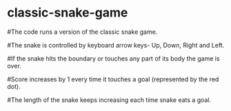# classic-snake-game

#The code runs a version of the classic snake game. 

#The snake is controlled by keyboard arrow keys- Up, Down, Right and Left.

#If the snake hits the boundary or touches any part of its body the game is over.

#Score increases by 1 every time it touches a goal (represented by the red dot).

#The length of the snake keeps increasing each time snake eats a goal.
